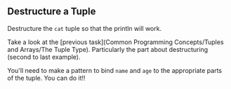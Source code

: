 ## Destructure a Tuple

Destructure the `cat` tuple so that the println will work.

<div class="hint">

  Take a look at the [previous task](Common Programming Concepts/Tuples and Arrays/The Tuple Type). Particularly the part about destructuring (second to last example).

  You'll need to make a pattern to bind `name` and `age` to the appropriate parts of the tuple. You can do it!!
</div>
